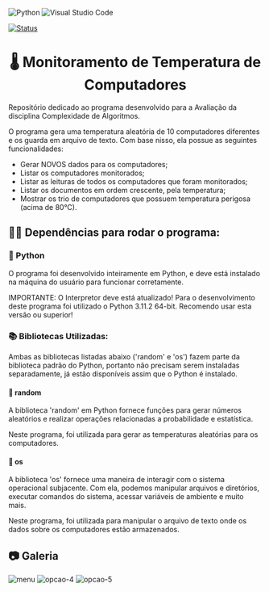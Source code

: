 ![Python](https://img.shields.io/badge/python-3670A0?style=for-the-badge&logo=python&logoColor=ffdd54) ![Visual Studio Code](https://img.shields.io/badge/Visual%20Studio%20Code-0078d7.svg?style=for-the-badge&logo=visual-studio-code&logoColor=white)

[![Status](https://img.shields.io/badge/Status-Concluído-blue)]()

<h1 align="center">🌡️ Monitoramento de Temperatura de Computadores</h1>

Repositório dedicado ao programa desenvolvido para a Avaliação da disciplina Complexidade de Algoritmos.

O programa gera uma temperatura aleatória de 10 computadores diferentes e os guarda em arquivo de texto. Com base nisso, ela possue as seguintes funcionalidades:
- Gerar NOVOS dados para os computadores;
- Listar os computadores monitorados;
- Listar as leituras de todos os computadores que foram monitorados;
- Listar os documentos em ordem crescente, pela temperatura;
- Mostrar os trio de computadores que possuem temperatura perigosa (acima de 80°C).

<h2>👋🏼 Dependências para rodar o programa: </h2>

<h3>🐍 Python</h3>
O programa foi desenvolvido inteiramente em Python, e deve está instalado na máquina do usuário para funcionar corretamente.

IMPORTANTE: O Interpretor deve está atualizado! Para o desenvolvimento deste programa foi utilizado o Python 3.11.2 64-bit. Recomendo usar esta versão ou superior!

<h3>📚 Bibliotecas Utilizadas: </h3>
Ambas as bibliotecas listadas abaixo ('random' e 'os') fazem parte da biblioteca padrão do Python, portanto não precisam serem instaladas separadamente, já estão disponíveis assim que o Python é instalado.

<h4>🎲 random</h4>
A biblioteca 'random' em Python fornece funções para gerar números aleatórios e realizar operações relacionadas a probabilidade e estatística.

Neste programa, foi utilizada para gerar as temperaturas aleatórias para os computadores.

<h4>📂 os</h4>
A biblioteca 'os' fornece uma maneira de interagir com o sistema operacional subjacente. Com ela, podemos manipular arquivos e diretórios, executar comandos do sistema, acessar variáveis de ambiente e muito mais.

Neste programa, foi utilizada para manipular o arquivo de texto onde os dados sobre os computadores estão armazenados.

<h2>📷 Galeria</h2>

![menu](https://user-images.githubusercontent.com/85349959/230675288-2280f127-1d05-4e95-9e31-074c83994f57.png)
![opcao-4](https://user-images.githubusercontent.com/85349959/230675350-a1391143-48d7-46d8-b35a-041c86fb8aa5.png)
![opcao-5](https://user-images.githubusercontent.com/85349959/230675465-025717d4-dad1-40d5-8285-c982646462ab.png)
